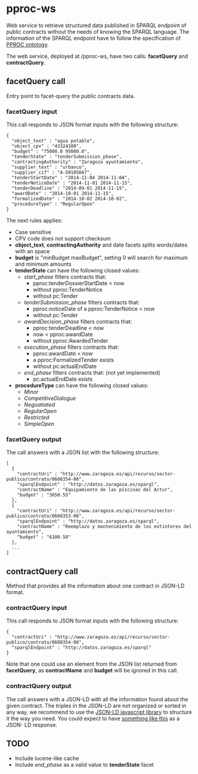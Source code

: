 pproc-ws
========

Web service to retrieve structured data published in SPARQL endpoint of public contracts without the needs of knowing the SPARQL language. The information of the SPARQL endpoint have to follow the specification of [PPROC ontology](http://contsem.unizar.es).

The web service, deployed at /pproc-ws, have two calls: **facetQuery** and **contractQuery**.

## facetQuery call
Entry point to facet-query the public contracts data.
### facetQuery input
This call responds to JSON format inputs with the following structure:
```
{
  "object_text" : "agua potable",
  "object_cpv" : "43324100",
  "budget" : "75000.0 95000.0",
  "tenderState" : "tenderSubmission_phase",
  "contractingAuthority" : "Zaragoza ayuntamiento",
  "supplier_text" : "urbanco",
  "supplier_cif" : "A-50105667",
  "tenderStartDate" : "2014-11-04 2014-11-04",
  "tenderNoticeDate" : "2014-11-01 2014-11-15",
  "tenderDeadline" : "2014-09-01 2014-11-15",
  "awardDate" : "2014-10-01 2014-11-15",
  "formalizedDate" : "2014-10-02 2014-10-02",
  "procedureType" : "RegularOpen"
}
```
The next rules applies:
- Case sensitive
- CPV code does not support checksum
- **object_text**, **contractingAuthority** and date facets splits words/dates with an space
- **budget** is "minBudget maxBudget", setting 0 will search for maximum and minimum amounts
- **tenderState** can have the following closed values:
  - *start_phase* filters contracts that:
    - pproc:tenderDossierStartDate < now
    - without pproc:TenderNotice
    - without pc:Tender
  - *tenderSubmission_phase* filters contracts that:
    - pproc:noticeDate of a pproc:TenderNotice < now
    - without pc:Tender
  - *awardDecision_phase* filters contracts that:
    - pproc:tenderDeadline < now
    - now < pproc:awardDate
    - without pproc:AwardedTender
  - *execution_phase* filters contracts that:
    - pproc:awardDate < now
    - a pproc:FormalizedTender exists
    - without pc:actualEndDate
  - *end_phase* filters contracts that: (not yet implemented)
    - pc:actualEndDate exists
- **procedureType** can have the following closed values:
  - *Minor*
  - *CompetitiveDialogue*
  - *Negoatiated*
  - *RegularOpen*
  - *Restricted*
  - *SimpleOpen*

### facetQuery output
The call answers with a JSON list with the following structure:
```
[
  {
    "contractUri" : "http://www.zaragoza.es/api/recurso/sector-publico/contrato/0608354-06",
    "sparqlEndpoint" : "http://datos.zaragoza.es/sparql",
    "contractName" : "Equipamiento de las piscinas del Actur",
    "budget" : "3650.55"
  },
  {
    "contractUri" : "http://www.zaragoza.es/api/recurso/sector-publico/contrato/0608353-06",
    "sparqlEndpoint" : "http://datos.zaragoza.es/sparql",
    "contractName" : "Reemplazo y mantenimiento de los extintores del ayuntamiento",
    "budget" : "6100.50"
  },
  ...
]
```
## contractQuery call
Method that provides all the information about one contract in JSON-LD format.
### contractQuery input
This call responds to JSON format inputs with the following structure:
```
{
  "contractUri" : "http://www.zaragoza.es/api/recurso/sector-publico/contrato/0608354-06",
  "sparqlEndpoint" : "http://datos.zaragoza.es/sparql"
}
```
Note that one could use an element from the JSON list returned from **facetQuery**, as **contractName** and **budget** will be ignored in this call.
### contractQuery output
The call answers with a JSON-LD with all the information found about the given contract. The triples in the JSON-LD are not organized or sorted in any way, we recommend to use the [JSON-LD javascript library](http://json-ld.org/) to structure it the way you need.
You could expect to have [something like this](https://www.dropbox.com/s/9qc0rffv85mnbo8/contrato_0874341-13.jsonld?dl=0) as a JSON- LD response.

## TODO
- Include lucene-like cache
- Include *end_phase* as a valid value to **tenderState** facet
